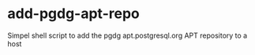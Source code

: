 add-pgdg-apt-repo
=================

Simpel shell script to add the pgdg apt.postgresql.org APT repository to a host